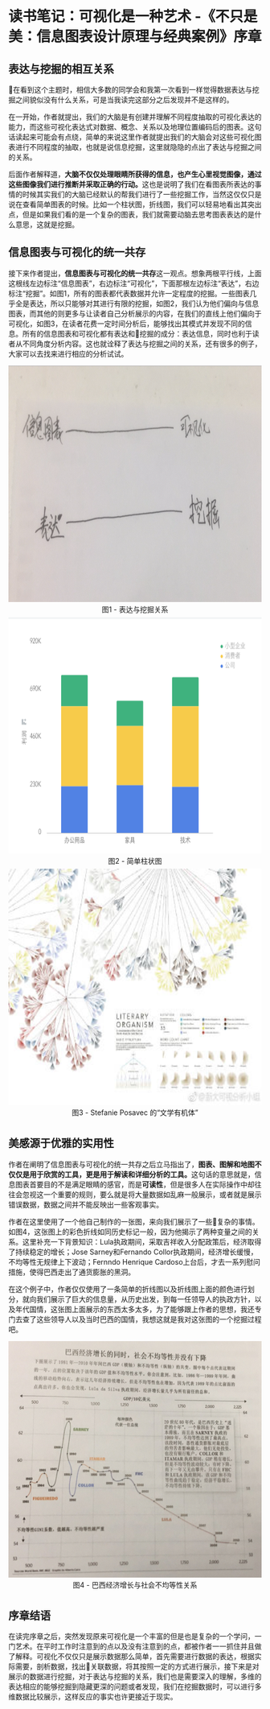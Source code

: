 <style>
  .img-box {
    height: 500px;
    width: 100%;
  }

  .img-box > img {
    display: block;
    margin: 0 auto;
    height: calc(100% - 30px);
    width: 100%;
    max-width: 800px
  }

  .img-box > span {
    display: block;
    width: 100%;
    line-height: 30px;
    text-align: center;
  }
</style>
# 读书笔记：可视化是一种艺术 -《不只是美：信息图表设计原理与经典案例》序章 

## 表达与挖掘的相互关系

在看到这个主题时，相信大多数的同学会和我第一次看到一样觉得数据表达与挖掘之间貌似没有什么关系，可是当我读完这部分之后发现并不是这样的。

在一开始，作者就提出，我们的大脑是有创建并理解不同程度抽取的可视化表达的能力，而这些可视化表达式对数据、概念、关系以及地理位置编码后的图表。这句话读起来可能会有点绕，简单的来说这里作者就提出我们的大脑会对这些可视化图表进行不同程度的抽取，也就是说信息挖掘，这里就隐隐的点出了表达与挖掘之间的关系。

后面作者解释道，<strong>大脑不仅仅处理眼睛所获得的信息，也产生心里视觉图像，通过这些图像我们进行推断并采取正确的行动。</strong>这也是说明了我们在看图表所表达的事情的时候其实我们的大脑已经默认的帮我们进行了一些挖掘工作，当然这仅仅只是说在查看简单图表的时候。比如一个柱状图，折线图，我们可以轻易地看出其突出点，但是如果我们看的是一个复杂的图表，我们就需要动脑去思考图表表达的是什么意思，这就是挖掘。

## 信息图表与可视化的统一共存

接下来作者提出，<strong>信息图表与可视化的统一共存</strong>这一观点。想象两根平行线，上面这根线左边标注“信息图表”，右边标注“可视化”，下面那根左边标注“表达”，右边标注“挖掘”。如图1，所有的图表都代表数据并允许一定程度的挖掘。一些图表几乎全是表达，所以只能够对其进行有限的挖掘，如图2，我们认为他们偏向与信息图表，而其他的则更多与让读者自己分析展示的内容，在我们的直线上他们偏向于可视化，如图3，在读者花费一定时间分析后，能够找出其模式并发现不同的信息。所有的信息图表和可视化都有表达和挖掘的成分：表达信息，同时也利于读者从不同角度分析内容。这也就诠释了表达与挖掘之间的关系，还有很多的例子，大家可以去找来进行相应的分析试试。
<div class="img-box">
  <img src="../../images/visulization/recorder1-1.png" />
  <span>图1 - 表达与挖掘关系</span>
</div>
<div class="img-box">
  <img src="../../images/visulization/recorder1-2.png" />
  <span>图2 - 简单柱状图</span>
</div>
<div class="img-box">
  <img src="../../images/visulization/recorder1-3.jpg" />
  <span>图3 - Stefanie Posavec 的“文学有机体”</span>
</div>

## 美感源于优雅的实用性

作者在阐明了信息图表与可视化的统一共存之后立马指出了，<strong>图表、图解和地图不仅仅是用于欣赏的工具，更是用于解读和详细分析的工具。</strong>这句话的意思就是，信息图表首要目的不是满足眼睛的感官，而是<strong>可读性</strong>，但是很多人在实际操作中却往往会忽视这一个重要的规则，要么就是将大量数据如乱麻一般展示，或者就是展示错误数据，数据之间并不能反映出一些客观事实。

作者在这里使用了一个他自己制作的一张图，来向我们展示了一些复杂的事情。如图4，这张图上的彩色折线如同历史标记一般，因为他揭示了两种变量之间的关系。这里补充一下背景知识：Lula执政期间，采取吉祥收入分配政策后，经济取得了持续稳定的增长；Jose Sarney和Fernando Collor执政期间，经济增长缓慢，不均等性无规律上下波动；Fernndo Henrique Cardoso上台后，才去一系列慰问措施，使得巴西走出了通货膨胀的黑洞。

在这个例子中，作者仅仅使用了一条简单的折线图以及折线图上面的颜色进行划分，就向我们展示了巨大的信息量，从历史出发，到每一任领导人的执政方针，以及年代国情，这张图上面展示的东西太多太多，为了能够跟上作者的思想，我还专门去查了这些领导人以及当时巴西的国情，我想这就是我对这张图的一个挖掘过程吧。
<div class="img-box">
  <img src="../../images/visulization/recorder1-4.png" />
  <span>图4 - 巴西经济增长与社会不均等性关系</span>
</div>

## 序章结语

在读完序章之后，突然发现原来可视化是一个丰富的但是也是复杂的一个学问，一门艺术。在平时工作时注意到的点以及没有注意到的点，都被作者一一抓住并且做了解释。可视化不仅仅只是展示数据那么简单，首先需要进行数据的表达，根据实际需要，剖析数据，找出关联数据，将其按照一定的方式进行展示，接下来是对展示的数据进行挖掘，对于表达与挖掘的关系，我们也是需要深入的理解，多维的表达相应的能够挖掘到隐藏更深的问题或者发现，我们在挖掘数据时，可以进行多维数据比较展示，这样反应的事实也许更接近于现实。
